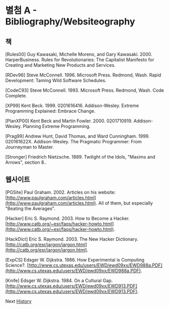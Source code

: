 # 별첨 A - Bibliography/Websiteography
[//]: # (Version:1.0.0)
## 책

[Rules00] Guy Kawasaki, Michelle Moreno, and Gary Kawasaki. 2000. HarperBusiness. Rules for Revolutionaries: The Capitalist Manifesto for Creating and Marketing New Products and Services.

[RDev96] Steve McConnell. 1996. Microsoft Press. Redmond, Wash. Rapid Development: Taming Wild Software Schedules.

[CodeC93] Steve McConnell. 1993. Microsoft Press. Redmond, Wash. Code Complete.

[XP99] Kent Beck. 1999. 0201616416. Addison-Wesley. Extreme Programming Explained: Embrace Change.

[PlanXP00] Kent Beck and Martin Fowler. 2000. 0201710919. Addison-Wesley. Planning Extreme Programming.

[Prag99] Andrew Hunt, David Thomas, and Ward Cunningham. 1999. 020161622X. Addison-Wesley. The Pragmatic Programmer: From Journeyman to Master.

[Stronger] Friedrich Nietzsche. 1889. Twilight of the Idols, "Maxims and Arrows", section 8..

## 웹사이트

[PGSite] Paul Graham. 2002. Articles on his website: [http://www.paulgraham.com/articles.html](http://www.paulgraham.com/articles.html). All of them, but especially "Beating the Averages".

[Hacker] Eric S. Raymond. 2003. How to Become a Hacker. [http://www.catb.org/~esr/faqs/hacker-howto.html](http://www.catb.org/~esr/faqs/hacker-howto.html).

[HackDict] Eric S. Raymond. 2003. The New Hacker Dictionary. [http://catb.org/esr/jargon/jargon.html](http://catb.org/esr/jargon/jargon.html).

[ExpCS] Edsger W. Dijkstra. 1986. How Experimental is Computing Science?. [http://www.cs.utexas.edu/users/EWD/ewd09xx/EWD988a.PDF](http://www.cs.utexas.edu/users/EWD/ewd09xx/EWD988a.PDF).

[Knife] Edsger W. Dijkstra. 1984. On a Cultural Gap. [http://www.cs.utexas.edu/users/EWD/ewd09xx/EWD913.PDF](http://www.cs.utexas.edu/users/EWD/ewd09xx/EWD913.PDF).

Next [History](6-History.md)